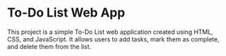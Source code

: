 # To-Do List Web App

This project is a simple To-Do List web application created using HTML, CSS, and JavaScript. It allows users to add tasks, mark them as complete, and delete them from the list.
